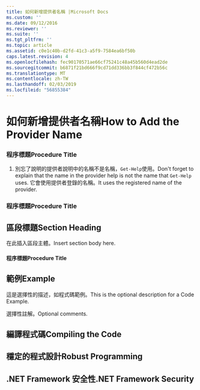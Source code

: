 ```yaml
---
title: 如何新增提供者名稱 |Microsoft Docs
ms.custom: ''
ms.date: 09/12/2016
ms.reviewer: ''
ms.suite: ''
ms.tgt_pltfrm: ''
ms.topic: article
ms.assetid: c0e1c40b-d2fd-41c3-a5f9-7584ea6bf50b
caps.latest.revision: 4
ms.openlocfilehash: fec90170571ae66cf75241c48a45b560d4ead2de
ms.sourcegitcommit: b6871f21bd666f9cd71dd336bb3f844cf472b56c
ms.translationtype: MT
ms.contentlocale: zh-TW
ms.lasthandoff: 02/03/2019
ms.locfileid: "56855384"
---
```

# <a name="how-to-add-the-provider-name"></a><span data-ttu-id="9dada-102">如何新增提供者名稱</span><span class="sxs-lookup"><span data-stu-id="9dada-102">How to Add the Provider Name</span></span>

### <a name="procedure-title"></a><span data-ttu-id="9dada-103">程序標題</span><span class="sxs-lookup"><span data-stu-id="9dada-103">Procedure Title</span></span>

1. <span data-ttu-id="9dada-104">別忘了說明的提供者說明中的名稱不是名稱，`Get-Help`使用。</span><span class="sxs-lookup"><span data-stu-id="9dada-104">Don't forget to explain that the name in the provider help is not the name that `Get-Help` uses.</span></span> <span data-ttu-id="9dada-105">它會使用提供者登錄的名稱。</span><span class="sxs-lookup"><span data-stu-id="9dada-105">It uses the registered name of the provider.</span></span>

### <a name="procedure-title"></a><span data-ttu-id="9dada-106">程序標題</span><span class="sxs-lookup"><span data-stu-id="9dada-106">Procedure Title</span></span>

## <a name="section-heading"></a><span data-ttu-id="9dada-107">區段標題</span><span class="sxs-lookup"><span data-stu-id="9dada-107">Section Heading</span></span>

 <span data-ttu-id="9dada-108">在此插入區段主體。</span><span class="sxs-lookup"><span data-stu-id="9dada-108">Insert section body here.</span></span>

#### <a name="procedure-title"></a><span data-ttu-id="9dada-109">程序標題</span><span class="sxs-lookup"><span data-stu-id="9dada-109">Procedure Title</span></span>

## <a name="example"></a><span data-ttu-id="9dada-110">範例</span><span class="sxs-lookup"><span data-stu-id="9dada-110">Example</span></span>

 <span data-ttu-id="9dada-111">這是選擇性的描述，如程式碼範例。</span><span class="sxs-lookup"><span data-stu-id="9dada-111">This is the optional description for a Code Example.</span></span>

<!-- TODO!!!: review snippet reference  [!CODE [Microsoft.Win32.RegistryKey#4](Microsoft.Win32.RegistryKey#4)]  -->

 <span data-ttu-id="9dada-112">選擇性註解。</span><span class="sxs-lookup"><span data-stu-id="9dada-112">Optional comments.</span></span>

## <a name="compiling-the-code"></a><span data-ttu-id="9dada-113">編譯程式碼</span><span class="sxs-lookup"><span data-stu-id="9dada-113">Compiling the Code</span></span>

## <a name="robust-programming"></a><span data-ttu-id="9dada-114">穩定的程式設計</span><span class="sxs-lookup"><span data-stu-id="9dada-114">Robust Programming</span></span>

## <a name="net-framework-security"></a><span data-ttu-id="9dada-115">.NET Framework 安全性</span><span class="sxs-lookup"><span data-stu-id="9dada-115">.NET Framework Security</span></span>